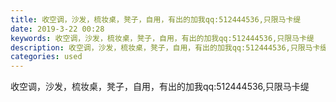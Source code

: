```yaml
---
title: 收空调，沙发，梳妆桌，凳子，自用，有出的加我qq:512444536,只限马卡缇
date: 2019-3-22 00:28
keywords: 收空调，沙发，梳妆桌，凳子，自用，有出的加我qq:512444536,只限马卡缇
description: 收空调，沙发，梳妆桌，凳子，自用，有出的加我qq:512444536,只限马卡缇
categories: used
---
```

<td class="t_f" id="postmessage_3278271">

收空调，沙发，梳妆桌，凳子，自用，有出的加我qq:512444536,只限马卡缇<br/>
</td>
